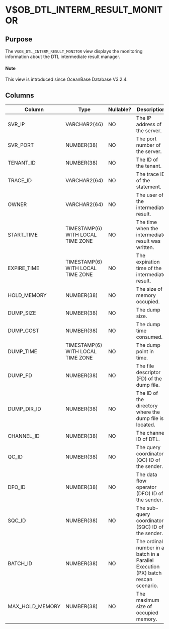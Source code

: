 # V$OB_DTL_INTERM_RESULT_MONITOR

## Purpose

The `V$OB_DTL_INTERM_RESULT_MONITOR` view displays the monitoring information about the DTL intermediate result manager.

<main id="notice" type='explain'>
  <h4>Note</h4>
  <p>This view is introduced since OceanBase Database V3.2.4. </p>
</main>

## Columns

| Column | Type | Nullable? | Description |
| --- | --- | --- | --- |
| SVR_IP | VARCHAR2(46) | NO | The IP address of the server. |
| SVR_PORT | NUMBER(38) | NO | The port number of the server. |
| TENANT_ID | NUMBER(38) | NO | The ID of the tenant. |
| TRACE_ID | VARCHAR2(64) | NO | The trace ID of the statement. |
| OWNER | VARCHAR2(64) | NO | The user of the intermediate result. |
| START_TIME | TIMESTAMP(6) WITH LOCAL TIME ZONE | NO | The time when the intermediate result was written. |
| EXPIRE_TIME | TIMESTAMP(6) WITH LOCAL TIME ZONE | NO | The expiration time of the intermediate result. |
| HOLD_MEMORY | NUMBER(38) | NO | The size of memory occupied. |
| DUMP_SIZE | NUMBER(38) | NO | The dump size. |
| DUMP_COST | NUMBER(38) | NO | The dump time consumed. |
| DUMP_TIME | TIMESTAMP(6) WITH LOCAL TIME ZONE | NO | The dump point in time. |
| DUMP_FD | NUMBER(38) | NO | The file descriptor (FD) of the dump file. |
| DUMP_DIR_ID | NUMBER(38) | NO | The ID of the directory where the dump file is located. |
| CHANNEL_ID | NUMBER(38) | NO | The channel ID of DTL. |
| QC_ID | NUMBER(38) | NO | The query coordinator (QC) ID of the sender. |
| DFO_ID | NUMBER(38) | NO | The data flow operator (DFO) ID of the sender. |
| SQC_ID | NUMBER(38) | NO | The sub-query coordinator (SQC) ID of the sender. |
| BATCH_ID | NUMBER(38) | NO | The ordinal number in a batch in a Parallel Execution (PX) batch rescan scenario. |
| MAX_HOLD_MEMORY | NUMBER(38) | NO | The maximum size of occupied memory. |
